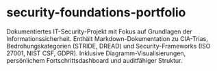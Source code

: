 # security-foundations-portfolio
Dokumentiertes IT-Security-Projekt mit Fokus auf Grundlagen der Informationssicherheit. Enthält Markdown-Dokumentation zu CIA-Trias, Bedrohungskategorien (STRIDE, DREAD) und Security-Frameworks (ISO 27001, NIST CSF, GDPR). Inklusive Diagramm-Visualisierungen, persönlichem Fortschrittsdashboard und auditfähiger Struktur.
